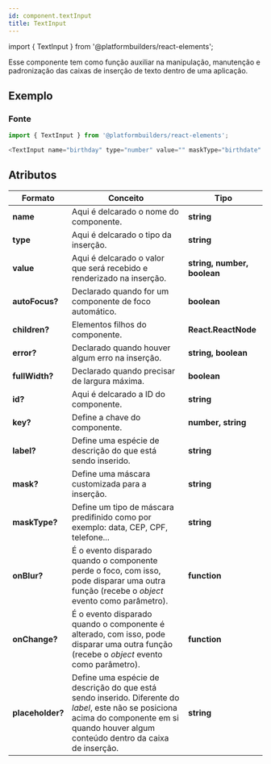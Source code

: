 ```yaml
---
id: component.textInput
title: TextInput
---
```


<!-- Component declaration begin -->

import { TextInput } from '@platformbuilders/react-elements';

<!-- Component declaration end -->

<!-- Documentation begin -->

Esse componente tem como função auxiliar na manipulação, manutenção e padronização das caixas de inserção de texto dentro de uma aplicação.

## Exemplo

<TextInput
  name="birthday"
  type='number'
  value=''
  maskType="birthdate"
/>

### Fonte

```javascript
import { TextInput } from '@platformbuilders/react-elements';

<TextInput name="birthday" type="number" value="" maskType="birthdate" />;
```

## Atributos

| Formato          | Conceito                                                                                                                                                                                    | Tipo                        |
| ---------------- | ------------------------------------------------------------------------------------------------------------------------------------------------------------------------------------------- | --------------------------- |
| **name**         | Aqui é delcarado o nome do componente.                                                                                                                                                      | **string**                  |
| **type**         | Aqui é delcarado o tipo da inserção.                                                                                                                                                        | **string**                  |
| **value**        | Aqui é delcarado o valor que será recebido e renderizado na inserção.                                                                                                                       | **string, number, boolean** |
| **autoFocus?**   | Declarado quando for um componente de foco automático.                                                                                                                                      | **boolean**                 |
| **children?**    | Elementos filhos do componente.                                                                                                                                                             | **React.ReactNode**         |
| **error?**       | Declarado quando houver algum erro na inserção.                                                                                                                                             | **string, boolean**         |
| **fullWidth?**   | Declarado quando precisar de largura máxima.                                                                                                                                                | **boolean**                 |
| **id?**          | Aqui é delcarado a ID do componente.                                                                                                                                                        | **string**                  |
| **key?**         | Define a chave do componente.                                                                                                                                                               | **number, string**          |
| **label?**       | Define uma espécie de descrição do que está sendo inserido.                                                                                                                                 | **string**                  |
| **mask?**        | Define uma máscara customizada para a inserção.                                                                                                                                             | **string**                  |
| **maskType?**    | Define um tipo de máscara predifinido como por exemplo: data, CEP, CPF, telefone...                                                                                                         | **string**                  |
| **onBlur?**      | É o evento disparado quando o componente perde o foco, com isso, pode disparar uma outra função (recebe o _object_ evento como parâmetro).                                                  | **function**                |
| **onChange?**    | É o evento disparado quando o componente é alterado, com isso, pode disparar uma outra função (recebe o _object_ evento como parâmetro).                                                    | **function**                |
| **placeholder?** | Define uma espécie de descrição do que está sendo inserido. Diferente do _label_, este não se posiciona acima do componente em si quando houver algum conteúdo dentro da caixa de inserção. | **string**                  |

<!-- Documentation end -->
